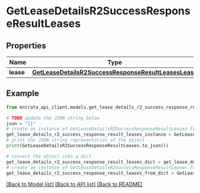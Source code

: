 # GetLeaseDetailsR2SuccessResponseResultLeases


## Properties

Name | Type | Description | Notes
------------ | ------------- | ------------- | -------------
**lease** | [**GetLeaseDetailsR2SuccessResponseResultLeasesLease**](GetLeaseDetailsR2SuccessResponseResultLeasesLease.md) |  | 

## Example

```python
from entrata_api_client.models.get_lease_details_r2_success_response_result_leases import GetLeaseDetailsR2SuccessResponseResultLeases

# TODO update the JSON string below
json = "{}"
# create an instance of GetLeaseDetailsR2SuccessResponseResultLeases from a JSON string
get_lease_details_r2_success_response_result_leases_instance = GetLeaseDetailsR2SuccessResponseResultLeases.from_json(json)
# print the JSON string representation of the object
print(GetLeaseDetailsR2SuccessResponseResultLeases.to_json())

# convert the object into a dict
get_lease_details_r2_success_response_result_leases_dict = get_lease_details_r2_success_response_result_leases_instance.to_dict()
# create an instance of GetLeaseDetailsR2SuccessResponseResultLeases from a dict
get_lease_details_r2_success_response_result_leases_from_dict = GetLeaseDetailsR2SuccessResponseResultLeases.from_dict(get_lease_details_r2_success_response_result_leases_dict)
```
[[Back to Model list]](../README.md#documentation-for-models) [[Back to API list]](../README.md#documentation-for-api-endpoints) [[Back to README]](../README.md)


